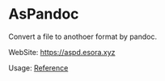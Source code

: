 # AsPandoc
Convert a file to anothoer format by pandoc.

WebSite: <https://aspd.esora.xyz>

Usage: [Reference](www/index.html)
